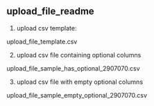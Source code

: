 ## upload_file_readme


1) upload csv template:


upload_file_template.csv


2) upload csv file containing optional columns


upload_file_sample_has_optional_2907070.csv


3) upload csv file with empty optional columns


upload_file_sample_empty_optional_2907070.csv


